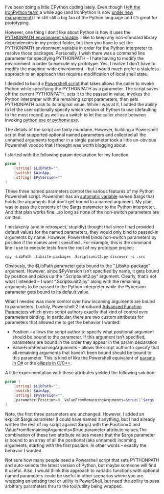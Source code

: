 I’ve been doing a little CPython coding lately. Even though I [left the
IronPython team](http://devhawk.net/2009/10/27/Joining+Windows.aspx) a
while ago (and IronPython is now [under new
management](http://blogs.msdn.com/b/jasonz/archive/2010/10/21/new-components-and-contributors-for-ironpython-and-ironruby.aspx))
I’m still still a big fan of the Python language and it’s great for
prototyping.

However, one thing I don’t like about Python is how it uses the
[PYTHONPATH environment
variable](http://docs.python.org/using/cmdline.html#envvar-PYTHONPATH).
I like to keep any non-standard library dependencies in my project
folder, but then you have to set the PYTHONPATH environment variable in
order for the Python interpreter to resolve those packages. Personally,
I wish there was a command line parameter for specifying PYTHONPATH – I
hate having to modify the environment in order to execute my prototype.
Yes, I realize I don’t have to modify the machine-wide environment – but
I would much prefer a stateless approach to an approach that requires
modification of local shell state.

I decided to build a [Powershell
script](http://cid-0d9bc809858885a4.office.live.com/self.aspx/DevHawk%20Content/Powershell/cpy.ps1)
that takes allows the caller to invoke Python while specifying the
PYTHONPATH as a parameter. The script saves off the current PYTHONPATH,
sets it to the passed in value, invokes the Python interpreter with the
remaining script parameters, then sets PYTHONPATH back to its original
value. While I was at it, I added the ability to let the user optionally
specify which version of Python to use (defaulting to the most recent)
as well as a switch to let the caller chose between invoking [python.exe
or
pythonw.exe](http://docs.python.org/using/windows.html#executing-scripts).

The details of the script are fairly mundane. However, building a
Powershell script that supported optional named parameters and collected
all the unnamed arguments together in a single parameter took a little
un-obvious Powershell voodoo that I thought was worth blogging about.

I started with the following param declaration for my function

``` powershell
param (
    [string] $LibPath="",
    [switch] $WinApp,
    [string] $PyVersion=""
)
```

These three named parameters control the various features of my Python
Powershell script. Powershell has an [automatic
variable](http://technet.microsoft.com/en-us/library/dd347675.aspx)
named \$args that holds the arguments that don’t get bound to a named
argument. My plan was to pass the contents of the \$args parameter to
the Python interpreter. And that plan works fine…so long as none of the
non-switch parameters are omitted.

I mistakenly (and in retrospect, stupidly) thought that since I had
provided default values for the named parameters, they would only bind
to passed-in arguments by name. However, Powershell binds non-switch
parameters by position if the names aren’t specified . For example, this
is the command line I use to execute tests from the root of my prototype
project:

```
cpy -LibPath .Libsite-packages .Scriptsunit2.py discover -s .src
```

Obviously, the \$LibPath parameter gets bound to the “.Libsite-package”
argument. However, since \$PyVersion isn’t specified by name, it gets
bound by position and picks up the “.Scriptsunit2.py” argument. Clearly,
that’s not what I intended – I want “.Scriptsunit2.py” along with the
remaining arguments to be passed to the Python interpreter while the
PyVersion parameter gets bound to its default value.

What I needed was more control over how incoming arguments are bound to
parameters. Luckily, Powershell 2 introduced [Advanced Function
Parameters](http://technet.microsoft.com/en-us/library/dd347600.aspx)
which gives script authors exactly that kind of control over parameters
binding. In particular, there are two custom attributes for parameters
that allowed me to get the behavior I wanted:

-   Position – allows the script author to specify what positional
    argument should be bound to the parameter. If this argument isn’t
    specified, parameters are bound in the order they appear in the
    param declaration
-   ValueFromRemainingArguments – allows the script author to specify
    that all remaining arguments that haven’t been bound should be bound
    to this parameter. This is kind of like the Powershell equivalent of
    [params in
    C\#](http://msdn.microsoft.com/en-us/library/w5zay9db.aspx) or the
    [ellipsis in
    C/C++](http://en.wikipedia.org/wiki/Stdarg.h#Declaring_variadic_functions).

A little experimentation with these attributes yielded the following
solution:

``` powershell
param (
    [string] $LibPath="",
    [switch] $WinApp,
    [string] $PyVersion="",
    [parameter(Position=0, ValueFromRemainingArguments=$true)] $args
)
```

Note, the first three parameters are unchanged. However, I added an
explicit \$args parameter (I could have named it anything, but I had
already written the rest of my script against \$args) with the
Position=0 and ValueFromRemainingArguments=\$true parameter attribute
values.The combination of these two attribute values means that the
\$args parameter is bound to an array of all the positional (aka
unnamed) incoming arguments, starting with the first position. In other
words – exactly the behavior I wanted.

Not sure how many people need a Powershell script that sets PYTHONPATH
and auto-selects the latest version of Python, but maybe someone will
find it useful. Also, I would think this approach to variadic functions
with optional named parameters could be useful in other scenarios where
you are wrapping an existing tool or utility in PowerShell, but need the
ability to pass arbitrary parameters thru to the tool/utility being
wrapped.
